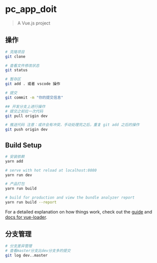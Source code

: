 # pc_app_doit

> A Vue.js project
## 操作
```bash
# 克隆项目
git clone 

# 查看文件修改状态
git status

# 暂存区
git add . 或者 vscode 操作

# 提交
git commit -m "你的提交信息"

## 开发分支上进行操作
# 提交之前拉一次代码
git pull origin dev

# 推送代码 注意：或许会有冲突，手动处理完之后，重复 git add 之后的操作
git push origin dev

```

## Build Setup

``` bash
# 安装依赖
yarn add

# serve with hot reload at localhost:8080
yarn run dev

# 产品打包
yarn run build

# build for production and view the bundle analyzer report
yarn run build --report
```

For a detailed explanation on how things work, check out the [guide](http://vuejs-templates.github.io/webpack/) and [docs for vue-loader](http://vuejs.github.io/vue-loader).

## 分支管理
```bash
# 分支差异管理
# 查看master分支比dev分支多的提交
git log dev..master
```
